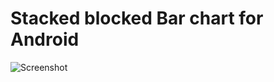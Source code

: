 # Stacked blocked Bar chart for Android

![Screenshot](https://raw.github.com/luminousman/StackedBlockChart/master/1.png)

